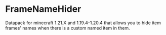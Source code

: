 # FrameNameHider
Datapack for minecraft 1.21.X and 1.19.4-1.20.4 that allows you to hide item frames' names when there is a custom named item in them.
